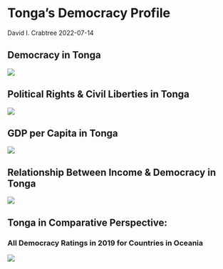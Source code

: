 Tonga’s Democracy Profile
================
David I. Crabtree
2022-07-14

## Democracy in Tonga

![](C:\Users\David\Desktop\PROGRA~1\FILESA~1\DEMOCR~1\reports\TONGA_~1/figure-gfm/Demscore-1.png)<!-- -->

## Political Rights & Civil Liberties in Tonga

![](C:\Users\David\Desktop\PROGRA~1\FILESA~1\DEMOCR~1\reports\TONGA_~1/figure-gfm/Political%20Rights%20&%20Civil%20Libs-1.png)<!-- -->

## GDP per Capita in Tonga

![](C:\Users\David\Desktop\PROGRA~1\FILESA~1\DEMOCR~1\reports\TONGA_~1/figure-gfm/GDP%20per%20Capita-1.png)<!-- -->

## Relationship Between Income & Democracy in Tonga

![](C:\Users\David\Desktop\PROGRA~1\FILESA~1\DEMOCR~1\reports\TONGA_~1/figure-gfm/Income%20&%20Dem-1.png)<!-- -->

## Tonga in Comparative Perspective:

### All Democracy Ratings in 2019 for Countries in Oceania

![](C:\Users\David\Desktop\PROGRA~1\FILESA~1\DEMOCR~1\reports\TONGA_~1/figure-gfm/Democracy%20in%20Comparative%20Perspective-1.png)<!-- -->

